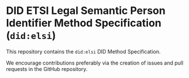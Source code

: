 # DID ETSI Legal Semantic Person Identifier Method Specification (`did:elsi`)

This repository contains the `did:elsi` DID Method Specification.

We encourage contributions preferably via the creation of issues and pull requests in the GitHub repository.